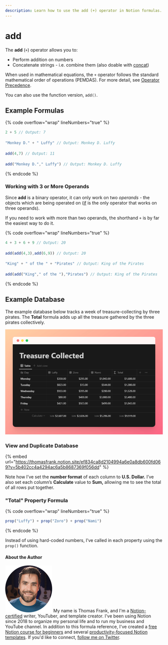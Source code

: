 ```yaml
---
description: Learn how to use the add (+) operator in Notion formulas.
---
```


# add

The **add** (`+`) operator allows you to:

* Perform addition on numbers
* Concatenate strings - i.e. combine them (also doable with [concat](../functions/concat.md))

When used in mathematical equations, the `+` operator follows the standard mathematical order of operations (PEMDAS). For more detail, see [Operator Precedence](../../reference/operator-precedence-and-associativity.md).

You can also use the function version, `add()`.

## Example Formulas

{% code overflow="wrap" lineNumbers="true" %}
```jsx
2 + 5 // Output: 7

"Monkey D." + " Luffy" // Output: Monkey D. Luffy

add(4,7) // Output: 11

add("Monkey D."," Luffy") // Output: Monkey D. Luffy
```
{% endcode %}

### Working with 3 or More Operands

Since **add** is a binary operator, it can only work on two _operands -_ the objects which are being operated on ([if](if.md) is the only operator that works on three operands).

If you need to work with more than two operands, the shorthand `+` is by far the easiest way to do it.

{% code overflow="wrap" lineNumbers="true" %}
```jsx
4 + 3 + 6 + 9 // Output: 20

add(add(4,3),add(6,9)) // Output: 20

"King" + " of the " + "Pirates" // Output: King of the Pirates

add(add("King"," of the "),"Pirates") // Output: King of the Pirates 
```
{% endcode %}

## Example Database

The example database below tracks a week of treasure-collecting by three pirates. The **Total** formula adds up all the treasure gathered by the three pirates collectively.

![](<../../.gitbook/assets/Treasure Collected.png>)

### View and Duplicate Database

{% embed url="https://thomasfrank.notion.site/ef834ca8d2104994a6e0a8db600fd069?v=5b402cc4a4294ac6a5b8687369f056dd" %}

Note how I’ve set the **number format** of each column to **U.S. Dollar.** I’ve also set each column’s **Calculate** value to **Sum,** allowing me to see the total of all rows put together.

### "Total" Property Formula

{% code overflow="wrap" lineNumbers="true" %}
```jsx
prop("Luffy") + prop("Zoro") + prop("Nami")
```
{% endcode %}

Instead of using hard-coded numbers, I’ve called in each property using the `prop()` function.

#### About the Author

<img src="../../.gitbook/assets/Notion Fundamentals with Thomas Frank - Avatar 2021 compressed (1).png" alt="" data-size="line"> My name is Thomas Frank, and I'm a [Notion-certified](https://www.credly.com/badges/95fae13a-17bf-4b4a-a3d2-d58c8a3e6a2a/public\_url) writer, YouTuber, and template creator. I've been using Notion since 2018 to organize my personal life and to run my business and YouTube channel. In addition to this formula reference, I've created a [free Notion course for beginners](https://thomasjfrank.com/fundamentals/) and several [productivity-focused Notion templates](https://thomasjfrank.com/templates/). If you'd like to connect, [follow me on Twitter](https://twitter.com/TomFrankly).
